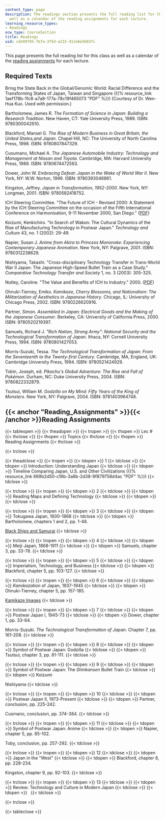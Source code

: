 ```yaml
---
content_type: page
description: The readings section presents the full reading list for this class as
  well as a calendar of the reading assignments for each lecture.
learning_resource_types:
- Readings
ocw_type: CourseSection
title: Readings
uid: cde99f95-7b7a-3f5d-a215-411e6e5683fc
---
```


This page presents the full reading list for this class as well as a calendar of the [reading assignments](#Reading_Assignments) for each lecture.

Required Texts
--------------

Bring the State Back in the Global/Genomic World: Racial Difference and the Transforming States of Japan, Taiwan and Singapore ({{% resource_link 1aef178b-1fc8-a7a8-177a-78c19f465073 "PDF" %}}) (Courtesy of Dr. Wen-Hua Kuo. Used with permission.)

Bartholomew, James R. _The Formation of Science in Japan: Building a Research Tradition_. New Haven, CT: Yale University Press, 1989. ISBN: 9780300042610.

Blackford, Mansel G. _The Rise of Modern Business in Great Britain, the United States,and Japan_. Chapel Hill, NC: The University of North Carolina Press, 1998. ISBN: 9780807847329.

Cusumano, Michael A. _The Japanese Automobile Industry: Technology and Management at Nissan and Toyota_. Cambridge, MA: Harvard University Press, 1989. ISBN: 9780674472563.

Dower, John W. _Embracing Defeat: Japan in the Wake of World War II_. New York, NY: W.W. Norton, 1999. ISBN: 9780393046861.

Kingston, Jeffrey. _Japan in Transformation, 1952-2000_. New York, NY: Longman, 2001. ISBN: 9780582418752.

ICH Steering Committee. "The Future of ICH - Revised 2000: A Statement by the ICH Steering Committee on the occasion of the Fifth International Conference on Harmonisation, 9-11 November 2000, San Diego." ([PDF](http://www.ich.org/fileadmin/Public_Web_Site/ABOUT_ICH/Vision/The_Future_of_ICH_-_Revised_2000.pdf))

Koizumi, Kenkichiro. "In Search of Wakon: The Cultural Dynamics of the Rise of Manufacturing Technology in Postwar Japan." _Technology and Culture_ 43, no. 1 (2002): 29-49.

Napier, Susan J. _Anime from Akira to Princess Mononoke: Experiencing Contemporary Japanese Animation_. New York, NY: Palgrave, 2001. ISBN: 9780312238629.

Nishiyama, Takashi. "Cross-disciplinary Technology Transfer in Trans-World War II Japan: The Japanese High-Speed Bullet Train as a Case Study." _Comparative Technology Transfer and Society_ 1, no. 3 (2003): 305-325.

Nutley, Caroline. "The Value and Benefits of ICH to Industry." 2000. ([PDF](https://nanopdf.com/download/value-benefits-the-value-and-benefits-of-ich-to-industry_pdf#:~:text=ICH%2C%20through%20its%20activities%20in,each%20of%20the%20three%20regions.))

Ohnuki-Tierney, Emiko. _Kamikaze, Cherry Blossoms, and Nationalism: The Militarization of Aesthetics in Japanese History_. Chicago, IL: University of Chicago Press, 2002. ISBN: 9780226620916.

Partner, Simon. _Assembled in Japan: Electrical Goods and the Making of the Japanese Consumer_. Berkeley, CA: University of California Press, 2000. ISBN: 9780520219397.

Samuels, Richard J. _"Rich Nation, Strong Army": National Security and the Technological Transformation of Japan_. Ithaca, NY: Cornell University Press, 1994. ISBN: 9780801427053.

Morris-Suzuki, Tessa. _The Technological Transformation of Japan: From the Seventeenth to the Twenty-first Century_. Cambridge, MA, England, UK: Cambridge University Press, 1994. ISBN: 9780521424929.

Tobin, Joseph, ed. _Pikachu's Global Adventure: The Rise and Fall of Pokémon_. Durham, NC: Duke University Press, 2004. ISBN: 9780822332879.

Tsutsui, William M. _Godzilla on My Mind: Fifty Years of the King of Monsters_. New York, NY: Palgrave, 2004. ISBN: 9781403964748.

{{< anchor "Reading_Assignments" >}}{{< /anchor >}}Reading Assignments
----------------------------------------------------------------------

{{< tableopen >}}
{{< theadopen >}}
{{< tropen >}}
{{< thopen >}}
Lec #
{{< thclose >}}
{{< thopen >}}
Topics
{{< thclose >}}
{{< thopen >}}
Reading Assignments
{{< thclose >}}

{{< trclose >}}

{{< theadclose >}}
{{< tropen >}}
{{< tdopen >}}
1
{{< tdclose >}}
{{< tdopen >}}
Introduction: Understanding Japan
{{< tdclose >}}
{{< tdopen >}}
Timeline Comparing Japan, U.S. and Other Civilizations ({{% resource_link 669b2d50-c16b-3a8b-2d38-9f879758d4ac "PDF" %}})
{{< tdclose >}}

{{< trclose >}}
{{< tropen >}}
{{< tdopen >}}
2
{{< tdclose >}}
{{< tdopen >}}
Reading Maps and Defining Technology
{{< tdclose >}}
{{< tdopen >}}
 
{{< tdclose >}}

{{< trclose >}}
{{< tropen >}}
{{< tdopen >}}
3
{{< tdclose >}}
{{< tdopen >}}
Tokugawa Japan, 1600-1868
{{< tdclose >}}
{{< tdopen >}}
Bartholomew, chapters 1 and 2, pp. 1-48.  
  
[Black Ships and Samurai](https://visualizingcultures.mit.edu/black_ships_and_samurai/index.html)
{{< tdclose >}}

{{< trclose >}}
{{< tropen >}}
{{< tdopen >}}
4
{{< tdclose >}}
{{< tdopen >}}
Meiji Japan, 1868-1911
{{< tdclose >}}
{{< tdopen >}}
Samuels, chapter 3, pp. 33-78.
{{< tdclose >}}

{{< trclose >}}
{{< tropen >}}
{{< tdopen >}}
5
{{< tdclose >}}
{{< tdopen >}}
Imperialism, Technology, and Business
{{< tdclose >}}
{{< tdopen >}}
Blackford, chapter 5, pp. 103-127.
{{< tdclose >}}

{{< trclose >}}
{{< tropen >}}
{{< tdopen >}}
6
{{< tdclose >}}
{{< tdopen >}}
_Kamikazation_ of Japan, 1937-1945
{{< tdclose >}}
{{< tdopen >}}
Ohnuki-Tierney, chapter 5, pp. 157-185.  
  
[Kamikaze Images](http://wgordon.web.wesleyan.edu/kamikaze/index.htm)
{{< tdclose >}}

{{< trclose >}}
{{< tropen >}}
{{< tdopen >}}
7
{{< tdclose >}}
{{< tdopen >}}
Postwar Japan I, 1945-73
{{< tdclose >}}
{{< tdopen >}}
Dower, chapter 1, pp. 33-64.  
  
Morris-Suzuki. _The Technological Transformation of Japan_. Chapter 7, pp. 161-208.
{{< tdclose >}}

{{< trclose >}}
{{< tropen >}}
{{< tdopen >}}
8
{{< tdclose >}}
{{< tdopen >}}
Symbol of Postwar Japan: Godzilla
{{< tdclose >}}
{{< tdopen >}}
Tsutsui, chapter 3, pp. 81-111.
{{< tdclose >}}

{{< trclose >}}
{{< tropen >}}
{{< tdopen >}}
9
{{< tdclose >}}
{{< tdopen >}}
Symbol of Postwar Japan: The _Shinkansen_ Bullet Train
{{< tdclose >}}
{{< tdopen >}}
Koizumi  
  
Nishiyama
{{< tdclose >}}

{{< trclose >}}
{{< tropen >}}
{{< tdopen >}}
10
{{< tdclose >}}
{{< tdopen >}}
Postwar Japan II, 1973-Present
{{< tdclose >}}
{{< tdopen >}}
Partner, conclusion, pp. 225-242.  
  
Cusmano, conclusion, pp. 374-384.
{{< tdclose >}}

{{< trclose >}}
{{< tropen >}}
{{< tdopen >}}
11
{{< tdclose >}}
{{< tdopen >}}
Symbol of Postwar Japan: Anime
{{< tdclose >}}
{{< tdopen >}}
Napier, chapter 5, pp. 85-102.  
  
Toby, conclusion, pp. 257-292.
{{< tdclose >}}

{{< trclose >}}
{{< tropen >}}
{{< tdopen >}}
12
{{< tdclose >}}
{{< tdopen >}}
Japan in the "West"
{{< tdclose >}}
{{< tdopen >}}
Blackford, chapter 8, pp. 228-234.  
  
Kingston, chapter 9, pp. 92-103.
{{< tdclose >}}

{{< trclose >}}
{{< tropen >}}
{{< tdopen >}}
13
{{< tdclose >}}
{{< tdopen >}}
Review: Technology and Culture in Modern Japan
{{< tdclose >}}
{{< tdopen >}}
 
{{< tdclose >}}

{{< trclose >}}

{{< tableclose >}}